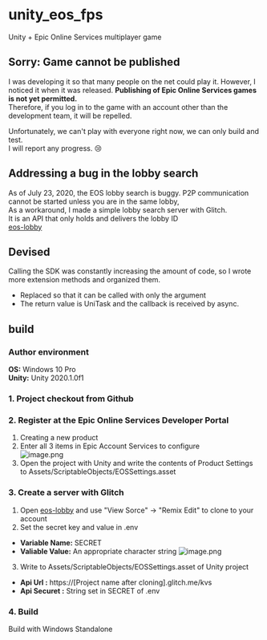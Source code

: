 # unity_eos_fps
Unity + Epic Online Services multiplayer game  

## Sorry: Game cannot be published  
I was developing it so that many people on the net could play it.
However, I noticed it when it was released.
**Publishing of Epic Online Services games is not yet permitted.**  
Therefore, if you log in to the game with an account other than the development team, it will be repelled.  
  
Unfortunately, we can't play with everyone right now, we can only build and test.  
I will report any progress. 😢  

## Addressing a bug in the lobby search  
As of July 23, 2020, the EOS lobby search is buggy.
P2P communication cannot be started unless you are in the same lobby,  
As a workaround, I made a simple lobby search server with Glitch.  
It is an API that only holds and delivers the lobby ID  
[eos-lobby](https://glitch.com/~eos-lobby)  
  
## Devised  
Calling the SDK was constantly increasing the amount of code, so I wrote more extension methods and organized them.  

* Replaced so that it can be called with only the argument
* The return value is UniTask and the callback is received by async.

## build  
### Author environment  
**OS:** Windows 10 Pro  
**Unity:** Unity 2020.1.0f1  

### 1. Project checkout from Github

### 2. Register at the Epic Online Services Developer Portal
1. Creating a new product  
2. Enter all 3 items in Epic Account Services to configure  
![image.png](https://qiita-image-store.s3.ap-northeast-1.amazonaws.com/0/671642/07e2d16a-b588-0f5d-676c-a3e619e2d957.png)
3. Open the project with Unity and write the contents of Product Settings to Assets/ScriptableObjects/EOSSettings.asset

### 3. Create a server with Glitch
1. Open [eos-lobby](https://glitch.com/~eos-lobby) and use "View Sorce" -> "Remix Edit" to clone to your account  
2. Set the secret key and value in .env  
  * **Variable Name:** SECRET  
  * **Valiable Value:** An appropriate character string
![image.png](https://qiita-image-store.s3.ap-northeast-1.amazonaws.com/0/671642/809d0a83-2bfb-f3ec-9200-1b2817e1f122.png)  
3. Write to Assets/ScriptableObjects/EOSSettings.asset of Unity project  
  * **Api Url :** https://[Project name after cloning].glitch.me/kvs  
  * **Api Securet :** String set in SECRET of .env

### 4. Build
Build with Windows Standalone  
